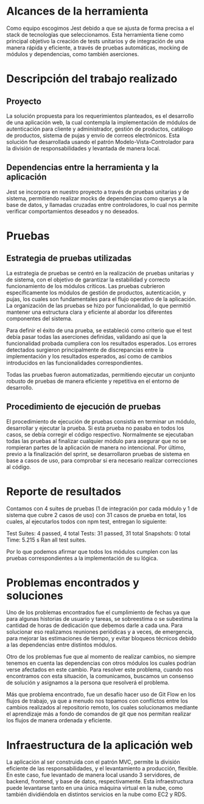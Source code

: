 # Alcances de la herramienta
Como equipo escogimos Jest debido a que se ajusta de forma precisa a el stack de tecnologías que seleccionamos. Esta herramienta tiene como principal objetivo la creación de tests unitarios y de integración de una manera rápida y eficiente, a través de pruebas automáticas, mocking de módulos y dependencias, como también aserciones.

# Descripción del trabajo realizado
## Proyecto
La solución propuesta para los requerimientos planteados, es el desarrollo de una aplicación web, la cual contempla la implementación de módulos de autenticación para cliente y administrador, gestión de productos, catálogo de productos, sistema de pujas y envío de correos electrónicos. Esta solución fue desarrollada usando el patrón Modelo-Vista-Controlador para la división de responsabilidades y levantada de manera local.

## Dependencias entre la herramienta y la aplicación
Jest se incorpora en nuestro proyecto a través de pruebas unitarias y de sistema, permitiendo realizar mocks de dependencias como querys a la base de datos, y llamadas cruzadas entre controladores, lo cual nos permite verificar comportamientos deseados y no deseados.

# Pruebas
## Estrategia de pruebas utilizadas
La estrategia de pruebas se centró en la realización de pruebas unitarias y de sistema, con el objetivo de garantizar la estabilidad y correcto funcionamiento de los módulos críticos. Las pruebas cubrieron específicamente los módulos de gestión de productos, autenticación, y pujas, los cuales son fundamentales para el flujo operativo de la aplicación. La organización de las pruebas se hizo por funcionalidad, lo que permitió mantener una estructura clara y eficiente al abordar los diferentes componentes del sistema.

Para definir el éxito de una prueba, se estableció como criterio que el test debía pasar todas las aserciones definidas, validando así que la funcionalidad probada cumpliera con los resultados esperados. Los errores detectados surgieron principalmente de discrepancias entre la implementación y los resultados esperados, así como de cambios introducidos en las funcionalidades correspondientes.

Todas las pruebas fueron automatizadas, permitiendo ejecutar un conjunto robusto de pruebas de manera eficiente y repetitiva en el entorno de desarrollo.

## Procedimiento de ejecución de pruebas
El procedimiento de ejecución de pruebas consistía en terminar un módulo, desarrollar y ejecutar la prueba. Si esta prueba no pasaba en todos los casos, se debía corregir el código respectivo. Normalmente se ejecutaban todas las pruebas al finalizar cualquier módulo para asegurar que no se rompieran partes de la aplicación de manera no intencional. Por último, previo a la finalización del sprint, se desarrollaron pruebas de sistema en base a casos de uso, para comprobar si era necesario realizar correcciones al código.

# Reporte de resultados
Contamos con 4 suites de pruebas (1 de integración por cada módulo y 1 de sistema que cubre 2 casos de uso) con 31 casos de prueba en total, los cuales, al ejecutarlos todos con npm test, entregan lo siguiente:

Test Suites: 4 passed, 4 total
Tests: 31 passed, 31 total
Snapshots: 0 total
Time: 5.215 s
Ran all test suites.

Por lo que podemos afirmar que todos los módulos cumplen con las pruebas correspondientes a la implementación de su lógica.

# Problemas encontrados y soluciones
Uno de los problemas encontrados fue el cumplimiento de fechas ya que para algunas historias de usuario y tareas, se sobreestima o se subestima la cantidad de horas de dedicación que debemos darle a cada una. Para solucionar eso realizamos reuniones periódicas y a veces, de emergencia, para mejorar las estimaciones de tiempo, y evitar bloqueos técnicos debido a las dependencias entre distintos módulos.

Otro de los problemas fue que al momento de realizar cambios, no siempre tenemos en cuenta las dependencias con otros módulos los cuales podrían verse afectados en este cambio. Para resolver este problema, cuando nos encontramos con esta situación, la comunicamos, buscamos un consenso de solución y asignamos a la persona que resolverá el problema.

Más que problema encontrado, fue un desafío hacer uso de Git Flow en los flujos de trabajo, ya que a menudo nos topamos con conflictos entre los cambios realizados al repositorio remoto, los cuales solucionamos mediante el aprendizaje más a fondo de comandos de git que nos permitan realizar los flujos de manera ordenada y eficiente.

# Infraestructura de la aplicación web
La aplicación al ser construida con el patrón MVC, permite la división eficiente de las responsabilidades, y el levantamiento a producción, flexible. En este caso, fue levantado de manera local usando 3 servidores, de backend, frontend, y base de datos, respectivamente. Esta infraestructura puede levantarse tanto en una única máquina virtual en la nube, como también dividiéndola en distintos servicios en la nube como EC2 y RDS.
